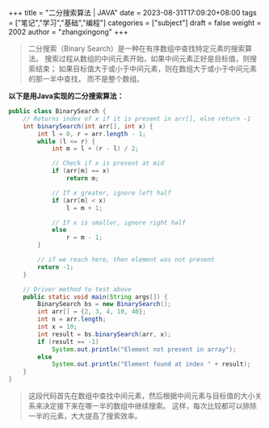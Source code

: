 +++
title = "二分搜索算法 | JAVA"
date = 2023-08-31T17:09:20+08:00
tags = ["笔记","学习","基础","编程"]
categories = ["subject"]
draft = false
weight = 2002
author = "zhangxingong"
+++


>二分搜索（Binary Search）是一种在有序数组中查找特定元素的搜索算法。
>搜索过程从数组的中间元素开始，如果中间元素正好是目标值，则搜索结束；
>如果目标值大于或小于中间元素，则在数组大于或小于中间元素的那一半中查找，
>而不是整个数组。

**以下是用Java实现的二分搜索算法：**


```java
public class BinarySearch {
    // Returns index of x if it is present in arr[], else return -1
    int binarySearch(int arr[], int x) {
        int l = 0, r = arr.length - 1;
        while (l <= r) {
            int m = l + (r - l) / 2;

            // Check if x is present at mid
            if (arr[m] == x)
                return m;

            // If x greater, ignore left half
            if (arr[m] < x)
                l = m + 1;

            // If x is smaller, ignore right half
            else
                r = m - 1;
        }

        // if we reach here, then element was not present
        return -1;
    }

    // Driver method to test above
    public static void main(String args[]) {
        BinarySearch bs = new BinarySearch();
        int arr[] = {2, 3, 4, 10, 40};
        int n = arr.length;
        int x = 10;
        int result = bs.binarySearch(arr, x);
        if (result == -1)
            System.out.println("Element not present in array");
        else
            System.out.println("Element found at index " + result);
    }
}
```

>这段代码首先在数组中查找中间元素，然后根据中间元素与目标值的大小关系来决定接下来在哪一半的数组中继续搜索。
>这样，每次比较都可以排除一半的元素，大大提高了搜索效率。
